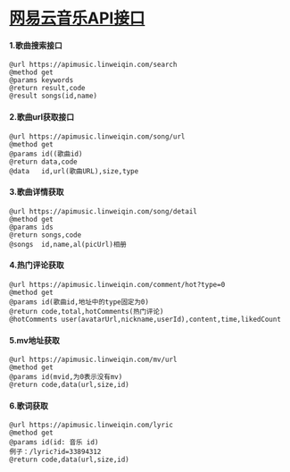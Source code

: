 # [网易云音乐API接口](https://neteasecloudmusicapi.vercel.app/)

#### 1.歌曲搜索接口

```
@url https://apimusic.linweiqin.com/search
@method get
@params keywords
@return result,code
@result songs(id,name)
```

#### 2.歌曲url获取接口

```
@url https://apimusic.linweiqin.com/song/url
@method get
@params id((歌曲id)
@return data,code
@data   id,url(歌曲URL),size,type
```

#### 3.歌曲详情获取

```
@url https://apimusic.linweiqin.com/song/detail
@method get
@params ids
@return songs,code
@songs  id,name,al(picUrl)相册
```

#### 4.热门评论获取

```
@url https://apimusic.linweiqin.com/comment/hot?type=0
@method get
@params id(歌曲id,地址中的type固定为0)
@return code,total,hotComments(热门评论)
@hotComments user(avatarUrl,nickname,userId),content,time,likedCount
```

#### 5.mv地址获取

```
@url https://apimusic.linweiqin.com/mv/url
@method get
@params id(mvid,为0表示没有mv)
@return code,data(url,size,id)
```

#### 6.歌词获取

```
@url https://apimusic.linweiqin.com/lyric
@method get
@params id(id: 音乐 id)
例子：/lyric?id=33894312
@return code,data(url,size,id)
```

